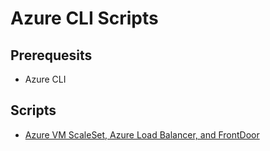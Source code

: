 # Azure CLI Scripts

## Prerequesits

- Azure CLI

## Scripts

- [Azure VM ScaleSet, Azure Load Balancer, and FrontDoor](https://github.com/am8850/azure-scripts/blob/main/scripts/frontdoor-scaleset.sh)

